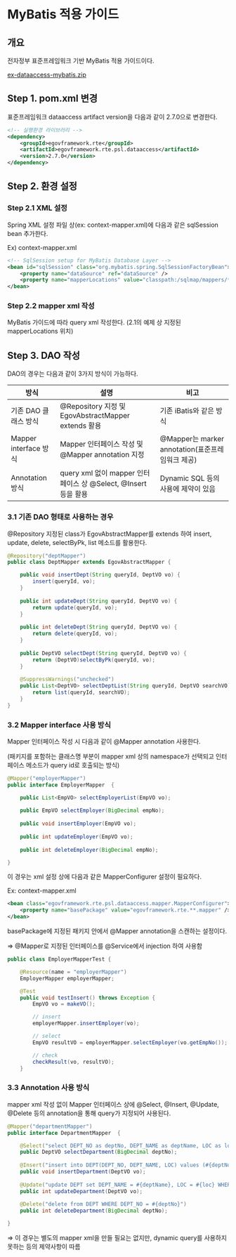 # MyBatis 적용 가이드

## 개요
전자정부 표준프레임워크 기반 MyBatis 적용 가이드이다.

[ex-dataaccess-mybatis.zip](https://www.egovframe.go.kr/wiki/lib/exe/fetch.php?media=egovframework:rte2:psl:dataaccess:ex-dataaccess-mybatis.zip)

## Step 1. pom.xml 변경
표준프레임워크 dataaccess artifact version을 다음과 같이 2.7.0으로 변경한다.
```xml
<!-- 실행환경 라이브러리 -->
<dependency>
	<groupId>egovframework.rte</groupId>
	<artifactId>egovframework.rte.psl.dataaccess</artifactId>
	<version>2.7.0</version>
</dependency>
```

## Step 2. 환경 설정

### Step 2.1 XML 설정
Spring XML 설정 파일 상(ex: context-mapper.xml)에 다음과 같은 sqlSession bean 추가한다.

Ex) context-mapper.xml
```xml
<!-- SqlSession setup for MyBatis Database Layer -->
<bean id="sqlSession" class="org.mybatis.spring.SqlSessionFactoryBean">
	<property name="dataSource" ref="dataSource" />
	<property name="mapperLocations" value="classpath:/sqlmap/mappers/**/*.xml" />
</bean>
```

### Step 2.2 mapper xml 작성
MyBatis 가이드에 따라 query xml 작성한다. (2.1의 예제 상 지정된 mapperLocations 위치)

## Step 3. DAO 작성
DAO의 경우는 다음과 같이 3가지 방식이 가능하다.

| 방식 | 설명 | 비고 |
| --- | --- | --- |
| 기존 DAO 클래스 방식 | @Repository 지정 및 EgovAbstractMapper extends 활용 | 기존 iBatis와 같은 방식 |
| Mapper interface 방식 | Mapper 인터페이스 작성 및 @Mapper annotation 지정 | @Mapper는 marker annotation(표준프레임워크 제공) |
| Annotation 방식 | query xml 없이 mapper 인터페이스 상 @Select, @Insert 등을 활용 | Dynamic SQL 등의 사용에 제약이 있음 |

### 3.1 기존 DAO 형태로 사용하는 경우

@Repository 지정된 class가 EgovAbstractMapper를 extends 하여 insert, update, delete, selectByPk, list 메소드를 활용한다.
```java
@Repository("deptMapper")
public class DeptMapper extends EgovAbstractMapper {

    public void insertDept(String queryId, DeptVO vo) {
        insert(queryId, vo);
    }
 
    public int updateDept(String queryId, DeptVO vo) {
        return update(queryId, vo);
    }
 
    public int deleteDept(String queryId, DeptVO vo) {
        return delete(queryId, vo);
    }
 
    public DeptVO selectDept(String queryId, DeptVO vo) {
        return (DeptVO)selectByPk(queryId, vo);
    }
 
    @SuppressWarnings("unchecked")
    public List<DeptVO> selectDeptList(String queryId, DeptVO searchVO) {
        return list(queryId, searchVO);
    }
}
```

### 3.2 Mapper interface 사용 방식
Mapper 인터페이스 작성 시 다음과 같이 @Mapper annotation 사용한다.

(패키지를 포함하는 클래스명 부분이 mapper xml 상의 namespace가 선택되고 인터페이스 메소드가 query id로 호출되는 방식)

```java
@Mapper("employerMapper")
public interface EmployerMapper  {

    public List<EmpVO> selectEmployerList(EmpVO vo);
 
    public EmpVO selectEmployer(BigDecimal empNo);
 
    public void insertEmployer(EmpVO vo);
 
    public int updateEmployer(EmpVO vo);
 
    public int deleteEmployer(BigDecimal empNo);

}
```

이 경우는 xml 설정 상에 다음과 같은 MapperConfigurer 설정이 필요하다.

Ex: context-mapper.xml
```xml
<bean class="egovframework.rte.psl.dataaccess.mapper.MapperConfigurer">
	<property name="basePackage" value="egovframework.rte.**.mapper" />
</bean>
```
basePackage에 지정된 패키지 안에서 @Mapper annotation을 스캔하는 설정이다.

⇒ @Mapper로 지정된 인터페이스를 @Service에서 injection 하여 사용함
```java
public class EmployerMapperTest {

    @Resource(name = "employerMapper")
    EmployerMapper employerMapper;

    @Test
    public void testInsert() throws Exception {
        EmpVO vo = makeVO();

        // insert
        employerMapper.insertEmployer(vo);

        // select
        EmpVO resultVO = employerMapper.selectEmployer(vo.getEmpNo());

        // check
        checkResult(vo, resultVO);
    }
```

### 3.3 Annotation 사용 방식
mapper xml 작성 없이 Mapper 인터페이스 상에 @Select, @Insert, @Update, @Delete 등의 annotation을 통해 query가 지정되어 사용된다.

```java
@Mapper("departmentMapper")
public interface DepartmentMapper  {

	@Select("select DEPT_NO as deptNo, DEPT_NAME as deptName, LOC as loc from DEPT where DEPT_NO = #{deptNo}")
    public DeptVO selectDepartment(BigDecimal deptNo);
 
	@Insert("insert into DEPT(DEPT_NO, DEPT_NAME, LOC) values (#{deptNo}, #{deptName}, #{loc})")
    public void insertDepartment(DeptVO vo);
 
	@Update("update DEPT set DEPT_NAME = #{deptName}, LOC = #{loc} WHERE DEPT_NO = #{deptNo}")
    public int updateDepartment(DeptVO vo);
 
	@Delete("delete from DEPT WHERE DEPT_NO = #{deptNo}")
    public int deleteDepartment(BigDecimal deptNo);

}
```
⇒ 이 경우는 별도의 mapper xml을 만들 필요는 없지만, dynamic query를 사용하지 못하는 등의 제약사항이 따름